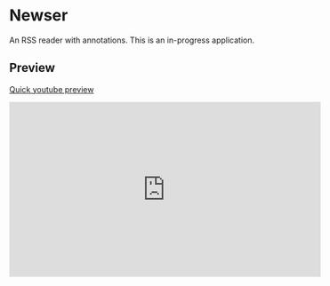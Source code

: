 # Newser
An RSS reader with annotations. This is an in-progress application.

## Preview
[Quick youtube preview](https://youtu.be/zbzuPSRzj9w?si=HHutuBAeQu48H_t6)

<iframe width="560" height="315" src="https://www.youtube.com/embed/zbzuPSRzj9w?si=GnV6yKSQjRYcNmeV" title="YouTube video player" frameborder="0" allow="accelerometer; autoplay; clipboard-write; encrypted-media; gyroscope; picture-in-picture; web-share" referrerpolicy="strict-origin-when-cross-origin" allowfullscreen></iframe>